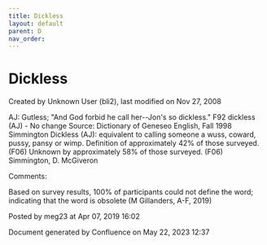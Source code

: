 ```yaml
---
title: Dickless
layout: default
parent: D
nav_order:
---
```


# Dickless

Created by  Unknown User (bli2), last modified on Nov 27, 2008

AJ: Gutless; &quot;And God forbid he call her--Jon's so dickless.&quot; F92 dickless (AJ) - No change Source: Dictionary of Geneseo English, Fall 1998 Simmington Dickless (AJ): equivalent to calling someone a wuss, coward, pussy, pansy or wimp. Definition of approximately 42% of those surveyed. (F06) Unknown by approximately 58% of those surveyed. (F06) Simmington, D. McGiveron

Comments:

Based on survey results, 100% of participants could not define the word; indicating that the word is obsolete (M Gillanders, A-F, 2019)

Posted by meg23 at Apr 07, 2019 16:02

Document generated by Confluence on May 22, 2023 12:37


